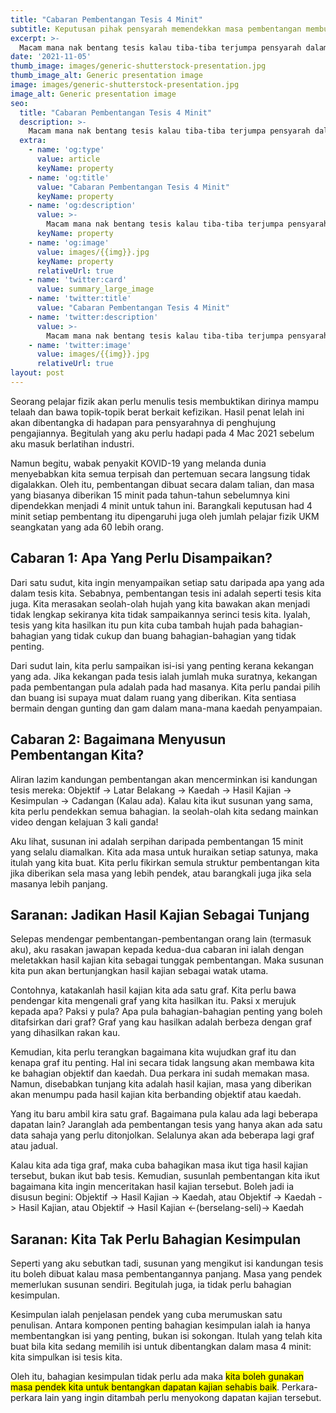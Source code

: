 ```yaml
---
title: "Cabaran Pembentangan Tesis 4 Minit"
subtitle: Keputusan pihak pensyarah memendekkan masa pembentangan membuatkan aku terfikir
excerpt: >-
  Macam mana nak bentang tesis kalau tiba-tiba terjumpa pensyarah dalam lif?
date: '2021-11-05'
thumb_image: images/generic-shutterstock-presentation.jpg
thumb_image_alt: Generic presentation image
image: images/generic-shutterstock-presentation.jpg
image_alt: Generic presentation image
seo:
  title: "Cabaran Pembentangan Tesis 4 Minit"
  description: >-
    Macam mana nak bentang tesis kalau tiba-tiba terjumpa pensyarah dalam lif?
  extra:
    - name: 'og:type'
      value: article
      keyName: property
    - name: 'og:title'
      value: "Cabaran Pembentangan Tesis 4 Minit"
      keyName: property
    - name: 'og:description'
      value: >-
        Macam mana nak bentang tesis kalau tiba-tiba terjumpa pensyarah dalam lif?
      keyName: property
    - name: 'og:image'
      value: images/{{img}}.jpg
      keyName: property
      relativeUrl: true
    - name: 'twitter:card'
      value: summary_large_image
    - name: 'twitter:title'
      value: "Cabaran Pembentangan Tesis 4 Minit"
    - name: 'twitter:description'
      value: >-
        Macam mana nak bentang tesis kalau tiba-tiba terjumpa pensyarah dalam lif?
    - name: 'twitter:image'
      value: images/{{img}}.jpg
      relativeUrl: true
layout: post
---
```


Seorang pelajar fizik akan perlu menulis tesis membuktikan dirinya mampu telaah dan bawa topik-topik berat berkait kefizikan. Hasil penat lelah ini akan dibentangka di hadapan para pensyarahnya di penghujung pengajiannya. Begitulah yang aku perlu hadapi pada 4 Mac 2021 sebelum aku masuk berlatihan industri.

Namun begitu, wabak penyakit KOVID-19 yang melanda dunia menyebabkan kita semua terpisah dan pertemuan secara langsung tidak digalakkan. Oleh itu, pembentangan dibuat secara dalam talian, dan masa yang biasanya diberikan 15 minit pada tahun-tahun sebelumnya kini dipendekkan menjadi 4 minit untuk tahun ini. Barangkali keputusan had 4 minit setiap pembentang itu dipengaruhi juga oleh jumlah pelajar fizik UKM seangkatan yang ada 60 lebih orang.

## Cabaran 1: Apa Yang Perlu Disampaikan?
Dari satu sudut, kita ingin menyampaikan setiap satu daripada apa yang ada dalam tesis kita. Sebabnya, pembentangan tesis ini adalah seperti tesis kita juga. Kita merasakan seolah-olah hujah yang kita bawakan akan menjadi tidak lengkap sekiranya kita tidak sampaikannya serinci tesis kita. Iyalah, tesis yang kita hasilkan itu pun kita cuba tambah hujah pada bahagian-bahagian yang tidak cukup dan buang bahagian-bahagian yang tidak penting.

Dari sudut lain, kita perlu sampaikan isi-isi yang penting kerana kekangan yang ada. Jika kekangan pada tesis ialah jumlah muka suratnya, kekangan pada pembentangan pula adalah pada had masanya. Kita perlu pandai pilih dan buang isi supaya muat dalam ruang yang diberikan. Kita sentiasa bermain dengan gunting dan gam dalam mana-mana kaedah penyampaian.

## Cabaran 2: Bagaimana Menyusun Pembentangan Kita?
Aliran lazim kandungan pembentangan akan mencerminkan isi kandungan tesis mereka: Objektif -> Latar Belakang -> Kaedah -> Hasil Kajian -> Kesimpulan -> Cadangan (Kalau ada). Kalau kita ikut susunan yang sama, kita perlu pendekkan semua bahagian. Ia seolah-olah kita sedang mainkan video dengan kelajuan 3 kali ganda!

Aku lihat, susunan ini adalah serpihan daripada pembentangan 15 minit yang selalu diamalkan. Kita ada masa untuk huraikan setiap satunya, maka itulah yang kita buat. Kita perlu fikirkan semula struktur pembentangan kita jika diberikan sela masa yang lebih pendek, atau barangkali juga jika sela masanya lebih panjang.

## Saranan: Jadikan Hasil Kajian Sebagai Tunjang
Selepas mendengar pembentangan-pembentangan orang lain (termasuk aku), aku rasakan jawapan kepada kedua-dua cabaran ini ialah dengan meletakkan hasil kajian kita sebagai tunggak pembentangan. Maka susunan kita pun akan bertunjangkan hasil kajian sebagai watak utama.

Contohnya, katakanlah hasil kajian kita ada satu graf. Kita perlu bawa pendengar kita mengenali graf yang kita hasilkan itu. Paksi x merujuk kepada apa? Paksi y pula? Apa pula bahagian-bahagian penting yang boleh ditafsirkan dari graf? Graf yang kau hasilkan adalah berbeza dengan graf yang dihasilkan rakan kau.

Kemudian, kita perlu terangkan bagaimana kita wujudkan graf itu dan kenapa graf itu penting. Hal ini secara tidak langsung akan membawa kita ke bahagian objektif dan kaedah. Dua perkara ini sudah memakan masa. Namun, disebabkan tunjang kita adalah hasil kajian, masa yang diberikan akan menumpu pada hasil kajian kita berbanding objektif atau kaedah.

Yang itu baru ambil kira satu graf. Bagaimana pula kalau ada lagi beberapa dapatan lain? Jaranglah ada pembentangan tesis yang hanya akan ada satu data sahaja yang perlu ditonjolkan. Selalunya akan ada beberapa lagi graf atau jadual.

Kalau kita ada tiga graf, maka cuba bahagikan masa ikut tiga hasil kajian tersebut, bukan ikut bab tesis. Kemudian, susunlah pembentangan kita ikut bagaimana kita ingin menceritakan hasil kajian tersebut. Boleh jadi ia disusun begini: Objektif -> Hasil Kajian -> Kaedah, atau Objektif -> Kaedah -> Hasil Kajian, atau Objektif -> Hasil Kajian <-(berselang-seli)-> Kaedah

## Saranan: Kita Tak Perlu Bahagian Kesimpulan
Seperti yang aku sebutkan tadi, susunan yang mengikut isi kandungan tesis itu boleh dibuat kalau masa pembentangannya panjang. Masa yang pendek memerlukan susunan sendiri. Begitulah juga, ia tidak perlu bahagian kesimpulan.

Kesimpulan ialah penjelasan pendek yang cuba merumuskan satu penulisan. Antara komponen penting bahagian kesimpulan ialah ia hanya membentangkan isi yang penting, bukan isi sokongan. Itulah yang telah kita buat bila kita sedang memilih isi untuk dibentangkan dalam masa 4 minit: kita simpulkan isi tesis kita.

Oleh itu, bahagian kesimpulan tidak perlu ada maka <mark>kita boleh gunakan masa pendek kita untuk bentangkan dapatan kajian sehabis baik</mark>. Perkara-perkara lain yang ingin ditambah perlu menyokong dapatan kajian tersebut.
